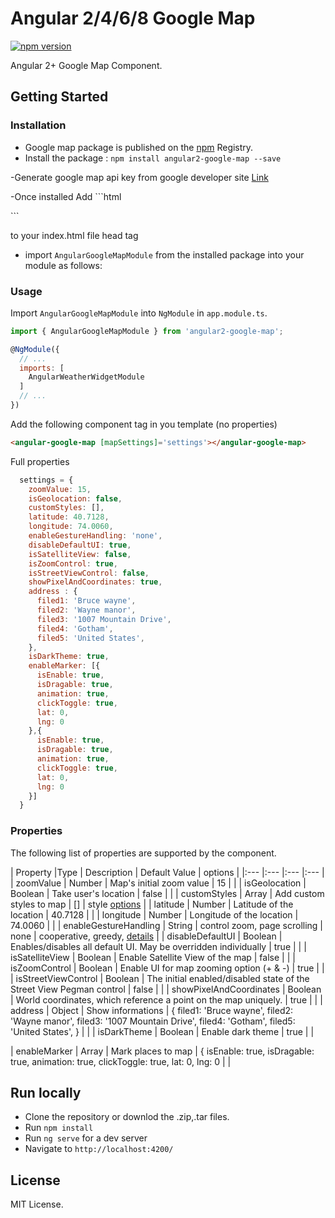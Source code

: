 # Angular 2/4/6/8 Google Map
[![npm version](https://img.shields.io/npm/v/angular2-google-map.svg)](https://www.npmjs.com/package/angular2-google-map)

Angular 2+ Google Map Component.

<!-- [Demos / Examples](link). -->

## Getting Started


### Installation
- Google map package is published on the [npm](https://www.npmjs.com/package/angular2-google-map) Registry. 
- Install the package :
    `npm install angular2-google-map --save`

-Generate google map api key from google developer site [Link](https://developers.google.com/maps/documentation/javascript/get-api-key)

-Once installed Add ```html
  <script src="http://maps.googleapis.com/maps/api/js?key=<API_KEY>"> </script> ``` 
  to your index.html file head tag
  
- import `AngularGoogleMapModule` from the installed package into your module as follows:


### Usage
Import `AngularGoogleMapModule` into `NgModule` in `app.module.ts`.
```js
import { AngularGoogleMapModule } from 'angular2-google-map';

@NgModule({
  // ...
  imports: [
    AngularWeatherWidgetModule
  ]
  // ...
})
```

Add the following component tag in you template (no properties)
```html
<angular-google-map [mapSettings]='settings'></angular-google-map>
```

Full properties
```js
  settings = {
    zoomValue: 15,
    isGeolocation: false,
    customStyles: [],
    latitude: 40.7128,
    longitude: 74.0060,
    enableGestureHandling: 'none',
    disableDefaultUI: true,
    isSatelliteView: false,
    isZoomControl: true,
    isStreetViewControl: false,
    showPixelAndCoordinates: true,
    address : {
      filed1: 'Bruce wayne',
      filed2: 'Wayne manor',
      filed3: '1007 Mountain Drive',
      filed4: 'Gotham',
      filed5: 'United States',
    },
    isDarkTheme: true,
    enableMarker: [{
      isEnable: true,
      isDragable: true,
      animation: true,
      clickToggle: true,
      lat: 0,
      lng: 0
    },{
      isEnable: true,
      isDragable: true,
      animation: true,
      clickToggle: true,
      lat: 0,
      lng: 0
    }]
  }
```


### Properties
The following list of properties are supported by the component.

| Property         |Type    | Description            | Default Value | options |
|:--- |:--- |:--- |:--- |
| zoomValue | Number | Map's initial zoom value  | 15 | |
| isGeolocation | Boolean | Take user's location  | false | |
| customStyles | Array | Add custom styles to map | [] | style [options](https://mapstyle.withgoogle.com/) |
| latitude | Number | Latitude of the location | 40.7128 | |
| longitude | Number | Longitude of the location  | 74.0060 | |
| enableGestureHandling | String | control zoom, page scrolling | none  | cooperative, greedy, [details](https://developers.google.com/maps/documentation/javascript/interaction) |
| disableDefaultUI | Boolean | Enables/disables all default UI. May be overridden individually | true | |
| isSatelliteView | Boolean | Enable Satellite View of the map | false | |
| isZoomControl | Boolean | Enable UI for map zooming option (+ & -) | true | |
| isStreetViewControl | Boolean | The initial enabled/disabled state of the Street View Pegman control | false | |
| showPixelAndCoordinates | Boolean |  World coordinates, which reference a point on the map uniquely. | true | |
| address | Object | Show informations | {
      filed1: 'Bruce wayne',
      filed2: 'Wayne manor',
      filed3: '1007 Mountain Drive',
      filed4: 'Gotham',
      filed5: 'United States',
    } | |
| isDarkTheme | Boolean | Enable dark theme | true | |

| enableMarker | Array | Mark places to map | {
      isEnable: true,
      isDragable: true,
      animation: true,
      clickToggle: true,
      lat: 0,
      lng: 0
     | |


## Run locally
- Clone the repository or downlod the .zip,.tar files.
- Run `npm install`
- Run `ng serve` for a dev server
- Navigate to `http://localhost:4200/`

## License
MIT License.

